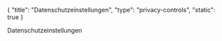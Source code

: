 {
    "title": "Datenschutzeinstellungen",
    "type": "privacy-controls",
    "static": true
}
 
Datenschutzeinstellungen
